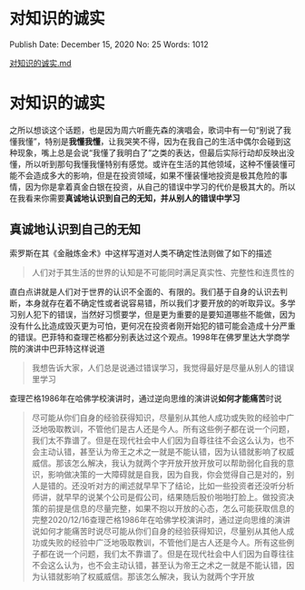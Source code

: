 # 对知识的诚实

Publish Date: December 15, 2020
No: 25
Words: 1012

[对知识的诚实.md](%E5%AF%B9%E7%9F%A5%E8%AF%86%E7%9A%84%E8%AF%9A%E5%AE%9E%20b5aa9d7635b440cf953723bacf39b7c5.md)

# 对知识的诚实

之所以想谈这个话题，也是因为周六听鹿先森的演唱会，歌词中有一句“别说了我懂我懂”，特别是**我懂我懂**，让我哭笑不得，因为在我自己的生活中偶尔会碰到这种现象，嘴上总是会说“我懂了我明白了”之类的表达，但最后实际行动却反映出没懂，所以听到那句我懂我懂特别有感觉。或许在生活的其他领域，这种不懂装懂可能不会造成多大的影响，但是在投资领域，如果不懂装懂地投资是极其危险的事情，因为你是拿着真金白银在投资，从自己的错误中学习的代价是极其大的。所以在我看来你需要**真诚地认识到自己的无知，并从别人的错误中学习**

## 真诚地认识到自己的无知

索罗斯在其《金融炼金术》中这样写道对人类不确定性法则做了如下的描述

> 人们对于其生活的世界的认知是不可能同时满足真实性、完整性和连贯性的
> 

直白点讲就是人们对于世界的认识不全面的、有限的。我们基于自身的认识去判断，本身就存在着不确定性或者说容易错，所以我们才要开放的的听取异议。多学习别人犯下的错误，当然好习惯要学，但是更为重要的是要知道哪些不能做，因为没有什么比造成毁灭更为可怕，更何况在投资者刚开始犯的错可能会造成十分严重的错误。巴菲特和查理芒格都分别表达过这个观点。1998年在佛罗里达大学商学院的演讲中巴菲特这样说道

> 我想告诉大家，人们总是说通过错误学习，我觉得最好是尽量从别人的错误里学习
> 

查理芒格1986年在哈佛学校演讲时，通过逆向思维的演讲说**如何才能痛苦**时说

> 尽可能从你们自身的经验获得知识，尽量别从其他人成功或失败的经验中广泛地吸取教训，不管他们是古人还是今人。所有这些例子都在说一个问题，我们太不靠谱了。但是在现代社会中人们因为自尊往往不会这么认为，也不会主动认错，甚至认为帝王之术之一就是不能认错，因为认错就影响了权威威信。那该怎么解决，我认为就两个字开放开放开放可以帮助弱化自我的意识，影响做决策的一大障碍就是自我，因为自我，你会觉得自己是对的，别人是错的。还没听对方的阐述就早早下了结论，比如一些投资者还没听分析师讲，就早早的说某个公司是假公司，结果随后股价啪啪打脸上。做投资决策的前提是信息的尽量完整，如果不抱以开放的心态，怎么可能获取信息的完整2020/12/16查理芒格1986年在哈佛学校演讲时，通过逆向思维的演讲说如何才能痛苦时说尽可能从你们自身的经验获得知识，尽量别从其他人成功或失败的经验中广泛地吸取教训，不管他们是古人还是今人。所有这些例子都在说一个问题，我们太不靠谱了。但是在现代社会中人们因为自尊往往不会这么认为，也不会主动认错，甚至认为帝王之术之一就是不能认错，因为认错就影响了权威威信。那该怎么解决，我认为就两个字开放
>